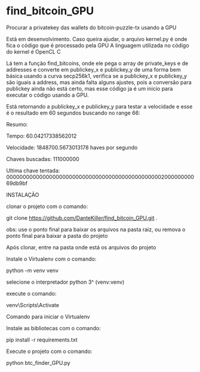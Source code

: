 # find_bitcoin_GPU
Procurar a privatekey das wallets do bitcoin-puzzle-tx usando a GPU

Está em desenvolvimento.
Caso queira ajudar, o arquivo kernel.py é onde fica o código que é processado pela GPU
A linguagem utilizada no código do kernel é OpenCL C

Lá tem a função find_bitcoins, onde ele pega o array de private_keys e de addresses e converte em publickey_x e publickey_y de uma forma bem básica usando a curva secp256k1,
verifica se a publickey_x e publickey_y são iguais a address, mas ainda falta alguns ajustes, pois a conversão para publickey ainda não está certo, mas esse código ja é um inicio para executar o código usando a GPU.

Está retornando a publickey_x e publickey_y para testar a velocidade e esse é o resultado em 60 segundos buscando no range 66:

Resumo:

Tempo:  60.04217338562012

Velocidade: 1848700.5673013178 haves por segundo

Chaves buscadas:  111000000

Ultima chave tentada:  00000000000000000000000000000000000000000000000200000000069db9bf



INSTALAÇÃO

clonar o projeto com o comando:

git clone https://github.com/DanteKiller/find_bitcoin_GPU.git .

obs: use o ponto final para baixar os arquivos na pasta raiz, ou remova o ponto final para baixar a pasta do projeto

Após clonar, entre na pasta onde está os arquivos do projeto

Instale o Virtualenv com o comando:

python -m venv venv

selecione o interpretador python 3^ (venv:venv)

execute o comando:

venv\Scripts\Activate

Comando para iniciar o Virtualenv

Instale as bibliotecas com o comando:

pip install -r requirements.txt

Execute o projeto com o comando:

python btc_finder_GPU.py
